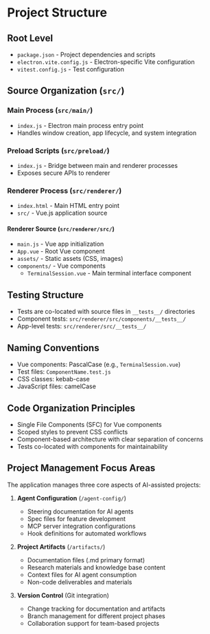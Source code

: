 # Project Structure

## Root Level
- `package.json` - Project dependencies and scripts
- `electron.vite.config.js` - Electron-specific Vite configuration
- `vitest.config.js` - Test configuration

## Source Organization (`src/`)

### Main Process (`src/main/`)
- `index.js` - Electron main process entry point
- Handles window creation, app lifecycle, and system integration

### Preload Scripts (`src/preload/`)
- `index.js` - Bridge between main and renderer processes
- Exposes secure APIs to renderer

### Renderer Process (`src/renderer/`)
- `index.html` - Main HTML entry point
- `src/` - Vue.js application source

#### Renderer Source (`src/renderer/src/`)
- `main.js` - Vue app initialization
- `App.vue` - Root Vue component
- `assets/` - Static assets (CSS, images)
- `components/` - Vue components
  - `TerminalSession.vue` - Main terminal interface component

## Testing Structure
- Tests are co-located with source files in `__tests__/` directories
- Component tests: `src/renderer/src/components/__tests__/`
- App-level tests: `src/renderer/src/__tests__/`

## Naming Conventions
- Vue components: PascalCase (e.g., `TerminalSession.vue`)
- Test files: `ComponentName.test.js`
- CSS classes: kebab-case
- JavaScript files: camelCase

## Code Organization Principles
- Single File Components (SFC) for Vue components
- Scoped styles to prevent CSS conflicts
- Component-based architecture with clear separation of concerns
- Tests co-located with components for maintainability

## Project Management Focus Areas
The application manages three core aspects of AI-assisted projects:

1. **Agent Configuration** (`/agent-config/`)
   - Steering documentation for AI agents
   - Spec files for feature development
   - MCP server integration configurations
   - Hook definitions for automated workflows

2. **Project Artifacts** (`/artifacts/`)
   - Documentation files (.md primary format)
   - Research materials and knowledge base content
   - Context files for AI agent consumption
   - Non-code deliverables and materials

3. **Version Control** (Git integration)
   - Change tracking for documentation and artifacts
   - Branch management for different project phases
   - Collaboration support for team-based projects